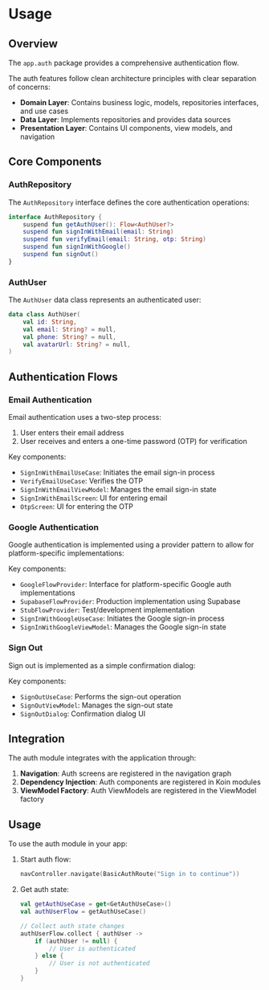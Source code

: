 # Usage

## Overview

The `app.auth` package provides a comprehensive authentication flow.

The auth features follow clean architecture principles with clear separation of concerns:

- **Domain Layer**: Contains business logic, models, repositories interfaces, and use cases
- **Data Layer**: Implements repositories and provides data sources
- **Presentation Layer**: Contains UI components, view models, and navigation

## Core Components

### AuthRepository

The `AuthRepository` interface defines the core authentication operations:

```kotlin
interface AuthRepository {
    suspend fun getAuthUser(): Flow<AuthUser?>
    suspend fun signInWithEmail(email: String)
    suspend fun verifyEmail(email: String, otp: String)
    suspend fun signInWithGoogle()
    suspend fun signOut()
}
```

### AuthUser

The `AuthUser` data class represents an authenticated user:

```kotlin
data class AuthUser(
    val id: String,
    val email: String? = null,
    val phone: String? = null,
    val avatarUrl: String? = null,
)
```

## Authentication Flows

### Email Authentication

Email authentication uses a two-step process:
1. User enters their email address
2. User receives and enters a one-time password (OTP) for verification

Key components:
- `SignInWithEmailUseCase`: Initiates the email sign-in process
- `VerifyEmailUseCase`: Verifies the OTP
- `SignInWithEmailViewModel`: Manages the email sign-in state
- `SignInWithEmailScreen`: UI for entering email
- `OtpScreen`: UI for entering the OTP

### Google Authentication

Google authentication is implemented using a provider pattern to allow for platform-specific implementations:

Key components:
- `GoogleFlowProvider`: Interface for platform-specific Google auth implementations
- `SupabaseFlowProvider`: Production implementation using Supabase
- `StubFlowProvider`: Test/development implementation
- `SignInWithGoogleUseCase`: Initiates the Google sign-in process
- `SignInWithGoogleViewModel`: Manages the Google sign-in state

### Sign Out

Sign out is implemented as a simple confirmation dialog:

Key components:
- `SignOutUseCase`: Performs the sign-out operation
- `SignOutViewModel`: Manages the sign-out state
- `SignOutDialog`: Confirmation dialog UI

## Integration

The auth module integrates with the application through:

1. **Navigation**: Auth screens are registered in the navigation graph
2. **Dependency Injection**: Auth components are registered in Koin modules
3. **ViewModel Factory**: Auth ViewModels are registered in the ViewModel factory

## Usage

To use the auth module in your app:

1. Start auth flow:
   ```kotlin
   navController.navigate(BasicAuthRoute("Sign in to continue"))
   ```

2. Get auth state:
   ```kotlin
   val getAuthUseCase = get<GetAuthUseCase>()
   val authUserFlow = getAuthUseCase()
   
   // Collect auth state changes
   authUserFlow.collect { authUser ->
       if (authUser != null) {
           // User is authenticated
       } else {
           // User is not authenticated
       }
   }
   ```
